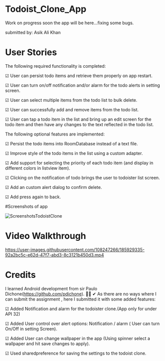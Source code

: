 # Todoist_Clone_App
Work on progress soon the app will be here...fixing some bugs.


submitted by: Asik Ali Khan

# User Stories

The following required functionality is completed:

☑ User can persist todo items and retrieve them properly on app restart.
 
☑ User can turn on/off notification and/or alarm for the todo alerts in setting screen.
 
☑ User can select multiple items from the todo list to bulk delete.
 
☑ User can successfully add and remove items from the todo list.
 
☑ User can tap a todo item in the list and bring up an edit screen for the todo item and then have any changes to the text reflected in the todo list.
 
The following optional features are implemented:
 
☑ Persist the todo items into RoomDatabase instead of a text file.
 
☑ Improve style of the todo items in the list using a custom adapter.
 
☑ Add support for selecting the priority of each todo item (and display in different colors in listview item).

☑ Clicking on the notification of todo brings the user to todoister list screen.

☑ Add an custom alert dialog to confirm delete.

☑ Add press again to back.


#Screenshots of app

![ScreenshotsTodoistClone](https://user-images.githubusercontent.com/108247266/185929796-e5a08ac1-9559-4b84-ad34-781891bfb109.png)






# Video Walkthrough 

https://user-images.githubusercontent.com/108247266/185929335-92a2bc5c-e62d-47f7-abd3-8c3121b450d3.mp4



# Credits

I learned Android development from sir Paulo Dichone(https://github.com/pdichone).
🙆‍♂️ ✔ As there are no ways where I can submit the assignment , here I submitted it with some added features:
 
☑ Added Notification and alarm for the todoister clone.(App only for under API 32)

☑ Added User control over alert options: Notification / alarm ( User can turn On/Off in setting Screen).

☑ Added User can change wallpaper in the app (Using spinner select a wallpaper and hit save changes to apply).

☑ Used sharedpreference for saving the settings to the todoist clone.
